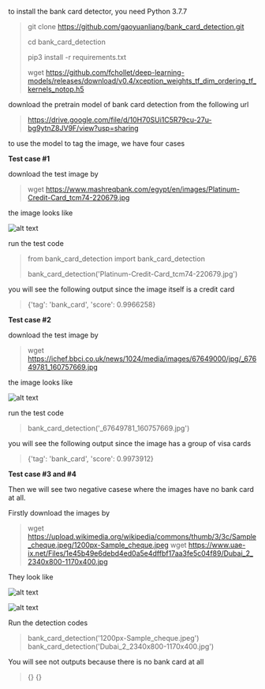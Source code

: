 to install the bank card detector, you need Python 3.7.7 

> git clone https://github.com/gaoyuanliang/bank_card_detection.git
>
> cd bank_card_detection
>
> pip3 install -r requirements.txt
>
> wget https://github.com/fchollet/deep-learning-models/releases/download/v0.4/xception_weights_tf_dim_ordering_tf_kernels_notop.h5

download the pretrain model of bank card detection from the following url

> https://drive.google.com/file/d/10H70SUi1C5R79cu-27u-bg9ytnZ8JV9F/view?usp=sharing

to use the model to tag the image, we have four cases

**Test case #1**

download the test image by 

> wget https://www.mashreqbank.com/egypt/en/images/Platinum-Credit-Card_tcm74-220679.jpg

the image looks like

![alt text](https://www.mashreqbank.com/egypt/en/images/Platinum-Credit-Card_tcm74-220679.jpg)

run the test code

> from bank_card_detection import bank_card_detection
>
> bank_card_detection('Platinum-Credit-Card_tcm74-220679.jpg')

you will see the following output since the image itself is a credit card

> {'tag': 'bank_card', 'score': 0.9966258}

**Test case #2**

download the test image by 

> wget https://ichef.bbci.co.uk/news/1024/media/images/67649000/jpg/_67649781_160757669.jpg

the image looks like

![alt text](https://ichef.bbci.co.uk/news/1024/media/images/67649000/jpg/_67649781_160757669.jpg)

run the test code

> bank_card_detection('_67649781_160757669.jpg')

you will see the following output since the image has a group of visa cards

> {'tag': 'bank_card', 'score': 0.9973912}

**Test case #3 and #4**

Then we will see two negative casese where the images have no bank card at all. 

Firstly download the images by 

> wget https://upload.wikimedia.org/wikipedia/commons/thumb/3/3c/Sample_cheque.jpeg/1200px-Sample_cheque.jpeg
> wget https://www.uae-ix.net/Files/1e45b49e6debd4ed0a5e4dffbf17aa3fe5c04f89/Dubai_2_2340x800-1170x400.jpg

They look like 

![alt text](https://upload.wikimedia.org/wikipedia/commons/thumb/3/3c/Sample_cheque.jpeg/1200px-Sample_cheque.jpeg)

![alt text](https://www.uae-ix.net/Files/1e45b49e6debd4ed0a5e4dffbf17aa3fe5c04f89/Dubai_2_2340x800-1170x400.jpg)

Run the detection codes

> bank_card_detection('1200px-Sample_cheque.jpeg')
> bank_card_detection('Dubai_2_2340x800-1170x400.jpg')

You will see not outputs because there is no bank card at all

> {}
> {}
